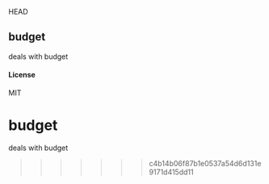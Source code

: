 HEAD
## budget

deals with budget

#### License

MIT

# budget
deals with budget
>>>>>>> c4b14b06f87b1e0537a54d6d131e9171d415dd11
